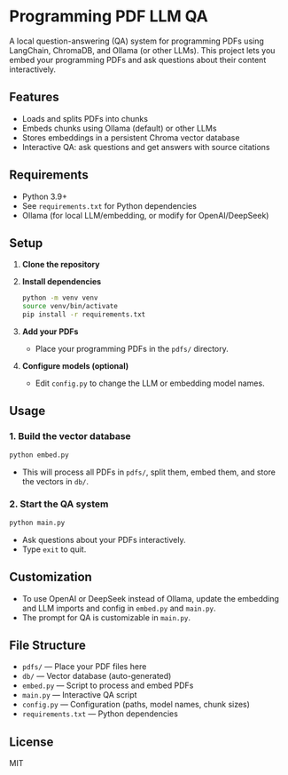 # Programming PDF LLM QA

A local question-answering (QA) system for programming PDFs using LangChain, ChromaDB, and Ollama (or other LLMs). This project lets you embed your programming PDFs and ask questions about their content interactively.

## Features
- Loads and splits PDFs into chunks
- Embeds chunks using Ollama (default) or other LLMs
- Stores embeddings in a persistent Chroma vector database
- Interactive QA: ask questions and get answers with source citations

## Requirements
- Python 3.9+
- See `requirements.txt` for Python dependencies
- Ollama (for local LLM/embedding, or modify for OpenAI/DeepSeek)

## Setup
1. **Clone the repository**
2. **Install dependencies**
   ```bash
   python -m venv venv
   source venv/bin/activate
   pip install -r requirements.txt
   ```
3. **Add your PDFs**
   - Place your programming PDFs in the `pdfs/` directory.

4. **Configure models (optional)**
   - Edit `config.py` to change the LLM or embedding model names.

## Usage

### 1. Build the vector database
```bash
python embed.py
```
- This will process all PDFs in `pdfs/`, split them, embed them, and store the vectors in `db/`.

### 2. Start the QA system
```bash
python main.py
```
- Ask questions about your PDFs interactively.
- Type `exit` to quit.

## Customization
- To use OpenAI or DeepSeek instead of Ollama, update the embedding and LLM imports and config in `embed.py` and `main.py`.
- The prompt for QA is customizable in `main.py`.

## File Structure
- `pdfs/` — Place your PDF files here
- `db/` — Vector database (auto-generated)
- `embed.py` — Script to process and embed PDFs
- `main.py` — Interactive QA script
- `config.py` — Configuration (paths, model names, chunk sizes)
- `requirements.txt` — Python dependencies

## License
MIT
